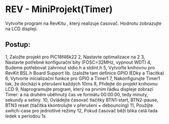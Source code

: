 # REV - MiniProjekt(Timer)
Vytvořte program na RevKitu , který realizuje časovač. Hodnotu zobrazujte na LCD displeji. 

## Postup:

  1, Založte projekt pro PIC18f46k22
  2, Nastavte optimalizace na 2
  3, Nastavte potřebné konfigurační bity (FOSC=32MHz, vypnout WDT)
  4, Budeme potřebovat zahrnout stdio.h a stdint.h
  5, Vytvořte knihovnu pro RevKit BSL.h Board Support lib. (založte tam definice GPIO lEDky a Tlacitka)
  6, Vytvorte inicializační funkce pro GPIO a Timer1
  7, Nakonfigurujte Timer1 tak, že dochází k přerušení každých 10ms
  8, Přidejte do projekt knihovnu LCD
  9, Naprogramujte program, který na prvním řádku displeje zobrazí Timer: a na druhém uběhnutý čas ve formátu 00:00.00, tedy      minuty, sekundy a setiny.
  10, Ovládejte časovač tlačítky BTN1-start, BTN2-pause, BTN3 reset (tlačítka kkontrolujte v přerušení + debouncing)
  11, Použíjte switch-case pro jednotlivé režimy
  12, Pokud časovač běží blika celá řada ledek s periodou 1s
